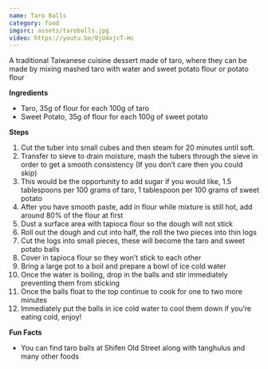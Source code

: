 ```yaml
---
name: Taro Balls
category: food
imgsrc: assets/taroballs.jpg
video: https://youtu.be/0jU4xjcT-Hc
---
```


A traditional Taiwanese cuisine dessert made of taro, where they can be made by mixing mashed taro with water and sweet potato flour or potato flour

**Ingredients**
- Taro, 35g of flour for each 100g of taro
- Sweet Potato, 35g of flour for each 100g of sweet potato

**Steps**
1. Cut the tuber into small cubes and then steam for 20 minutes until soft.
2. Transfer to sieve to drain moisture, mash the tubers through the sieve in order to get a smooth consistency (If you don’t care then you could skip)
3. This would be the opportunity to add sugar if you would like, 1.5 tablespoons per 100 grams of taro, 1 tablespoon per 100 grams of sweet potato
4. After you have smooth paste, add in flour while mixture is still hot, add around 80% of the flour at first
5. Dust a surface area with tapioca flour so the dough will not stick 
6. Roll out the dough and cut into half, the roll the two pieces into thin logs
7. Cut the logs into small pieces, these will become the taro and sweet potato balls
8. Cover in tapioca flour so they won’t stick to each other 
9. Bring a large pot to a boil and prepare a bowl of ice cold water 
10. Once the water is boiling, drop in the balls and stir immediately preventing them from sticking
11. Once the balls float to the top continue to cook for one to two more minutes
12. Immediately put the balls in ice cold water to cool them down if you’re eating cold, enjoy!

**Fun Facts**
- You can find taro balls at Shifen Old Street along with tanghulus and many other foods
